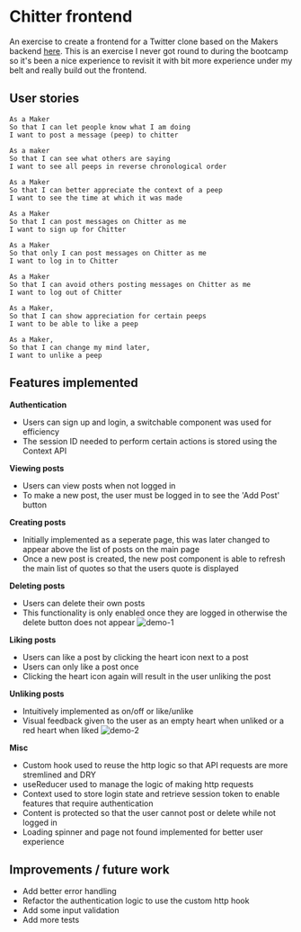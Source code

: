 # Chitter frontend

An exercise to create a frontend for a Twitter clone based on the Makers backend [here](https://github.com/makersacademy/chitter_api_backend). This is an exercise I never got round to during the bootcamp so it's been a nice experience to revisit it with bit more experience under my belt and really build out the frontend.

## User stories

```
As a Maker
So that I can let people know what I am doing  
I want to post a message (peep) to chitter

As a maker
So that I can see what others are saying  
I want to see all peeps in reverse chronological order

As a Maker
So that I can better appreciate the context of a peep
I want to see the time at which it was made

As a Maker
So that I can post messages on Chitter as me
I want to sign up for Chitter

As a Maker
So that only I can post messages on Chitter as me
I want to log in to Chitter

As a Maker
So that I can avoid others posting messages on Chitter as me
I want to log out of Chitter

As a Maker,
So that I can show appreciation for certain peeps
I want to be able to like a peep

As a Maker,
So that I can change my mind later,
I want to unlike a peep

```

## Features implemented

**Authentication**
- Users can sign up and login, a switchable component was used for efficiency
- The session ID needed to perform certain actions is stored using the Context API

**Viewing posts**
- Users can view posts when not logged in
- To make a new post, the user must be logged in to see the 'Add Post' button

**Creating posts**
- Initially implemented as a seperate page, this was later changed to appear above the list of posts on the main page
- Once a new post is created, the new post component is able to refresh the main list of quotes so that the users quote is displayed

**Deleting posts**
- Users can delete their own posts
- This functionality is only enabled once they are logged in otherwise the delete button does not appear
![demo-1](https://user-images.githubusercontent.com/74261924/185744472-ed42dbde-42fe-4958-94b0-a3f6325ff7c1.gif)

**Liking posts**
- Users can like a post by clicking the heart icon next to a post
- Users can only like a post once
- Clicking the heart icon again will result in the user unliking the post

**Unliking posts**
- Intuitively implemented as on/off or like/unlike
- Visual feedback given to the user as an empty heart when unliked or a red heart when liked
![demo-2](https://user-images.githubusercontent.com/74261924/185744479-7a83aca9-55f1-4eac-8ed3-14e96b4daf8d.gif)

**Misc**
- Custom hook used to reuse the http logic so that API requests are more stremlined and DRY
- useReducer used to manage the logic of making http requests
- Context used to store login state and retrieve session token to enable features that require authentication
- Content is protected so that the user cannot post or delete while not logged in
- Loading spinner and page not found implemented for better user experience

## Improvements / future work

- Add better error handling
- Refactor the authentication logic to use the custom http hook
- Add some input validation
- Add more tests 
